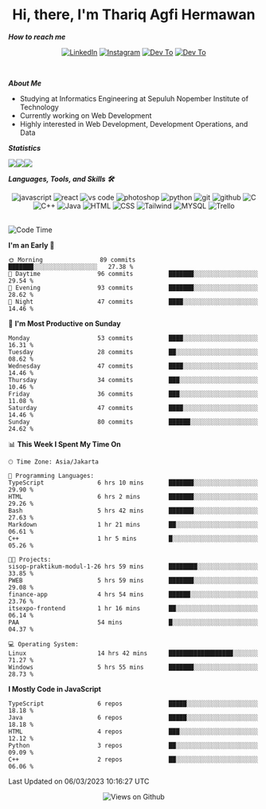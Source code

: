 <div align="center">
  <h1>Hi, there, I'm Thariq Agfi Hermawan</h1>
</div>


***How to reach me***
<p align='center'>
   <a href="https://www.linkedin.com/in/thariqagfihermawan" target="_blank"><img src="https://img.shields.io/badge/LinkedIn-0077B5?style=for-the-badge&logo=linkedin&logoColor=white" alt="LinkedIn"></a>
   <a href="https://www.instagram.com/thoriqagfi" target="_blank"><img src="https://img.shields.io/badge/Instagram-E4405F?style=for-the-badge&logo=instagram&logoColor=white" alt="Instagram"></a>
   <a href="https://medium.com/@thoriq.aghfi60" target="_blank"><img src="https://img.shields.io/badge/Medium-12100E?style=for-the-badge&logo=medium&logoColor=white" alt="Dev To"></a>
   <a href="https://linktr.ee/thoriqagfi" target="_blank"><img src="https://img.shields.io/badge/linktree-1de9b6?style=for-the-badge&logo=linktree&logoColor=white" alt="Dev To"></a>
</p>

<br>

***About Me***
- Studying at Informatics Engineering at Sepuluh Nopember Institute of Technology
- Currently working on Web Development
- Highly interested in Web Development, Development Operations, and Data

***Statistics***

<!-- [![GitHub Streak](http://github-readme-streak-stats.herokuapp.com?user=thoriqagfi&theme=dark)](https://git.io/streak-stats) -->

<div align="center">
  <div style="display: flex;">
    <img src="http://github-readme-streak-stats.herokuapp.com?user=thoriqagfi&theme=chartreuse-dark"/>
    <img src="https://github-readme-stats.vercel.app/api/top-langs/?username=thoriqagfi&layout=compact&&theme=chartreuse-dark&langs_count=8)](https://github.com/thoriqagfi"/>
    <img src="https://github-readme-stats.vercel.app/api?username=thoriqagfi&show_icons=true&theme=chartreuse-dark"/>
  </div>
</div>

<!-- [![Top Langs](https://github-readme-stats.vercel.app/api/top-langs/?username=thoriqagfi&layout=compact&&theme=chartreuse-dark&langs_count=8)](https://github.com/thoriqagfi)
< ![Agfi's GitHub stats](https://github-readme-stats.vercel.app/api?username=thoriqagfi&show_icons=true&theme=chartreuse-dark) -->

***Languages, Tools, and Skills 🛠***

  <div align="center">
    <img src="https://img.shields.io/badge/JavaScript-F7DF1E?style=for-the-badge&logo=javascript&logoColor=black" alt="javascript" />
    <img src="https://img.shields.io/badge/React-61DAFB?style=for-the-badge&logo=react&logoColor=black" alt="react" />
    <img src="https://img.shields.io/badge/vs%20code-007ACC?style=for-the-badge&logo=visual%20studio%20code&logoColor=white" alt="vs code" />
    <img src="https://img.shields.io/badge/adobe%20photoshop-31A8FF?style=for-the-badge&logo=adobe%20photoshop&logoColor=white" alt="photoshop" />
    <img src="https://img.shields.io/badge/python-3776AB?style=for-the-badge&logo=python&logoColor=white" alt="python" />
    <img src="https://img.shields.io/badge/Git-F05032?style=for-the-badge&logo=git&logoColor=white" alt="git" />
    <img src="https://img.shields.io/badge/GitHub-100000?style=for-the-badge&logo=github&logoColor=white" alt="github" />
    <img src="https://img.shields.io/badge/c-%2300599C.svg?style=for-the-badge&logo=c&logoColor=white" alt="C" />
    <img src="https://img.shields.io/badge/c++-%2300599C.svg?style=for-the-badge&logo=c%2B%2B&logoColor=white" alt="C++" />
    <img src="https://img.shields.io/badge/Java-ED8B00?style=for-the-badge&logo=java&logoColor=white" alt="Java"/>
    <img src="https://img.shields.io/badge/HTML5-E34F26?style=for-the-badge&logo=html5&logoColor=white" alt="HTML" />
    <img src="https://img.shields.io/badge/CSS-239120?&style=for-the-badge&logo=css3&logoColor=white" alt ="CSS" />
    <img src="https://img.shields.io/badge/tailwindcss-%2338B2AC.svg?style=for-the-badge&logo=tailwind-css&logoColor=white" alt="Tailwind" />
    <img src="https://img.shields.io/badge/MySQL-00000F?style=for-the-badge&logo=mysql&logoColor=white" alt="MYSQL" />
    <img src="https://img.shields.io/badge/Trello-%23026AA7.svg?style=for-the-badge&logo=Trello&logoColor=white" alt="Trello" />
  </div><br>

<!--START_SECTION:waka-->
![Code Time](http://img.shields.io/badge/Code%20Time-164%20hrs%2040%20mins-blue)

**I'm an Early 🐤** 

```text
🌞 Morning                89 commits          ███████░░░░░░░░░░░░░░░░░░   27.38 % 
🌆 Daytime                96 commits          ███████░░░░░░░░░░░░░░░░░░   29.54 % 
🌃 Evening                93 commits          ███████░░░░░░░░░░░░░░░░░░   28.62 % 
🌙 Night                  47 commits          ████░░░░░░░░░░░░░░░░░░░░░   14.46 % 
```
📅 **I'm Most Productive on Sunday** 

```text
Monday                   53 commits          ████░░░░░░░░░░░░░░░░░░░░░   16.31 % 
Tuesday                  28 commits          ██░░░░░░░░░░░░░░░░░░░░░░░   08.62 % 
Wednesday                47 commits          ████░░░░░░░░░░░░░░░░░░░░░   14.46 % 
Thursday                 34 commits          ███░░░░░░░░░░░░░░░░░░░░░░   10.46 % 
Friday                   36 commits          ███░░░░░░░░░░░░░░░░░░░░░░   11.08 % 
Saturday                 47 commits          ████░░░░░░░░░░░░░░░░░░░░░   14.46 % 
Sunday                   80 commits          ██████░░░░░░░░░░░░░░░░░░░   24.62 % 
```


📊 **This Week I Spent My Time On** 

```text
🕑︎ Time Zone: Asia/Jakarta

💬 Programming Languages: 
TypeScript               6 hrs 10 mins       ███████░░░░░░░░░░░░░░░░░░   29.90 % 
HTML                     6 hrs 2 mins        ███████░░░░░░░░░░░░░░░░░░   29.26 % 
Bash                     5 hrs 42 mins       ███████░░░░░░░░░░░░░░░░░░   27.63 % 
Markdown                 1 hr 21 mins        ██░░░░░░░░░░░░░░░░░░░░░░░   06.61 % 
C++                      1 hr 5 mins         █░░░░░░░░░░░░░░░░░░░░░░░░   05.26 % 

🐱‍💻 Projects: 
sisop-praktikum-modul-1-26 hrs 59 mins       ████████░░░░░░░░░░░░░░░░░   33.85 % 
PWEB                     5 hrs 59 mins       ███████░░░░░░░░░░░░░░░░░░   29.08 % 
finance-app              4 hrs 54 mins       ██████░░░░░░░░░░░░░░░░░░░   23.76 % 
itsexpo-frontend         1 hr 16 mins        ██░░░░░░░░░░░░░░░░░░░░░░░   06.14 % 
PAA                      54 mins             █░░░░░░░░░░░░░░░░░░░░░░░░   04.37 % 

💻 Operating System: 
Linux                    14 hrs 42 mins      ██████████████████░░░░░░░   71.27 % 
Windows                  5 hrs 55 mins       ███████░░░░░░░░░░░░░░░░░░   28.73 % 
```

**I Mostly Code in JavaScript** 

```text
TypeScript               6 repos             █████░░░░░░░░░░░░░░░░░░░░   18.18 % 
Java                     6 repos             █████░░░░░░░░░░░░░░░░░░░░   18.18 % 
HTML                     4 repos             ███░░░░░░░░░░░░░░░░░░░░░░   12.12 % 
Python                   3 repos             ██░░░░░░░░░░░░░░░░░░░░░░░   09.09 % 
C++                      2 repos             ██░░░░░░░░░░░░░░░░░░░░░░░   06.06 % 
```




 Last Updated on 06/03/2023 10:16:27 UTC
<!--END_SECTION:waka-->

<div align="center">
<img src="https://komarev.com/ghpvc/?username=thoriqagfi&color=blue" alt="Views on Github" />
</div>